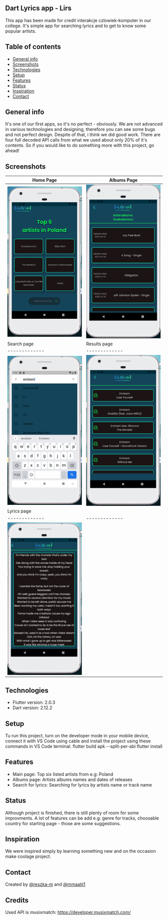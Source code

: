 ## Dart Lyrics app - Lirs
This app has been made for credit interakcje czlowiek-komputer in our college. It's simple app for searching lyrics and to get to know some popular artists.
## Table of contents
* [General info](#general-info)
* [Screenshots](#screenshots)
* [Technologies](#technologies)
* [Setup](#setup)
* [Features](#features)
* [Status](#status)
* [Inspiration](#inspiration)
* [Contact](#contact)
## General info
It's one of our first apps, so it's no perfect - obviously. We are not advanced in various technologies and designing, therefore you can see some bugs
and not perfect design. Despite of that, i think we did good work. There are four full decoded API calls from what we used about only 20% of it's contents.
So if you would like to do something more with this project, go ahead!
## Screenshots
| Home Page  | Albums Page |
| ------------- | ------------- |
|  <img  src = "/Screenshot_1.png" alt = "Homescreen" width = 250>  | <img  src = "/Screenshot_2.png" alt = "Albums Page" width = 250> |
| Search page | Results page |
| ------------- | ------------- |
|  <img  src = "/Screenshot_3.png" alt = "Search page" width = 250>  | <img src = "/Screenshot_4.png" alt = "Results page" width = 250> |
| Lyrics page |  |
| ------------- | ------------- |
|  <img  src = "/Screenshot_5.png" alt = "Lyrcis page" width = 250>  ||

## Technologies
* Flutter version: 2.0.3
* Dart version: 2.12.2
## Setup
Tu run this project, turn on the developer mode in your mobile device, connect it with VS Code using cable and install the project using these commands in VS Code terminal.
 flutter build apk --split-per-abi 
 flutter install 
## Features
* Main page: Top six listed artists from e.g: Poland
* Albums page: Artists albums names and dates of releases
* Search for lyrics: Searching for lyrics by artists name or track name
## Status
Although project is finished, there is still plenty of room for some improvments. A lot of features can be add e.g: 
genre for tracks, choosable country for starting page - those are some suggestions. 
## Inspiration
We were inspired simply by learning something new and on the occasion make coolage project.
## Contact
Created by [@reszka-m](https://github.com/reszka-m) and [@mmaatii1](https://github.com/mmaatii1)
## Credits
Used API is musixmatch: https://developer.musixmatch.com/
